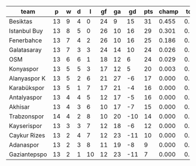 |     team     | p  | w | d | l  | gf | ga | gd  | pts | champ | top2  | top3  | top4  |  5-7  | bot4  | bot3  | bot2  |
|--------------|----|---|---|----|----|----|-----|-----|-------|-------|-------|-------|-------|-------|-------|-------|
| Besiktas     | 13 | 9 | 4 |  0 | 24 |  9 |  15 |  31 | 0.455 | 0.727 | 0.889 | 0.964 | 0.036 | 0.000 | 0.000 | 0.000|
| Istanbul Buy | 13 | 8 | 5 |  0 | 26 | 10 |  16 |  29 | 0.301 | 0.602 | 0.827 | 0.937 | 0.063 | 0.000 | 0.000 | 0.000|
| Fenerbahce   | 13 | 7 | 4 |  2 | 26 | 10 |  16 |  25 | 0.186 | 0.457 | 0.734 | 0.895 | 0.103 | 0.000 | 0.000 | 0.000|
| Galatasaray  | 13 | 7 | 3 |  3 | 24 | 14 |  10 |  24 | 0.026 | 0.092 | 0.231 | 0.479 | 0.479 | 0.000 | 0.000 | 0.000|
| OSM          | 13 | 6 | 6 |  1 | 18 | 12 |   6 |  24 | 0.029 | 0.106 | 0.263 | 0.522 | 0.449 | 0.000 | 0.000 | 0.000|
| Konyaspor    | 13 | 5 | 5 |  3 | 17 | 12 |   5 |  20 | 0.003 | 0.014 | 0.047 | 0.153 | 0.646 | 0.000 | 0.000 | 0.000|
| Alanyaspor K | 13 | 5 | 2 |  6 | 21 | 27 |  -6 |  17 | 0.000 | 0.001 | 0.004 | 0.018 | 0.311 | 0.006 | 0.000 | 0.000|
| Karabükspor  | 13 | 5 | 1 |  7 | 17 | 21 |  -4 |  16 | 0.000 | 0.001 | 0.002 | 0.013 | 0.270 | 0.010 | 0.000 | 0.000|
| Antalyaspor  | 13 | 4 | 4 |  5 | 12 | 17 |  -5 |  16 | 0.000 | 0.001 | 0.003 | 0.014 | 0.304 | 0.006 | 0.000 | 0.000|
| Akhisar      | 13 | 4 | 3 |  6 | 10 | 17 |  -7 |  15 | 0.000 | 0.000 | 0.001 | 0.005 | 0.185 | 0.015 | 0.000 | 0.000|
| Trabzonspor  | 14 | 4 | 2 |  8 | 10 | 20 | -10 |  14 | 0.000 | 0.000 | 0.000 | 0.001 | 0.064 | 0.065 | 0.000 | 0.000|
| Kayserispor  | 13 | 3 | 3 |  7 | 12 | 18 |  -6 |  12 | 0.000 | 0.000 | 0.000 | 0.001 | 0.053 | 0.072 | 0.000 | 0.000|
| Caykur Rizes | 13 | 2 | 4 |  7 | 12 | 23 | -11 |  10 | 0.000 | 0.000 | 0.000 | 0.000 | 0.022 | 0.167 | 0.000 | 0.000|
| Adanaspor    | 13 | 2 | 3 |  8 | 11 | 19 |  -8 |   9 | 0.000 | 0.000 | 0.000 | 0.000 | 0.013 | 0.243 | 0.000 | 0.000|
| Gaziantepspo | 13 | 2 | 1 | 10 | 12 | 23 | -11 |   7 | 0.000 | 0.000 | 0.000 | 0.000 | 0.004 | 0.416 | 0.000 | 0.000|
